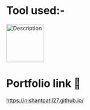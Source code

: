 

# Tool used:-  
<img src="https://github.com/user-attachments/assets/32b3f2e6-58e3-4aaf-860d-d90a8c354f18" alt="Description" width="100" height="100">


# Portfolio link 🔗 
https://nishantpatil27.github.io/
